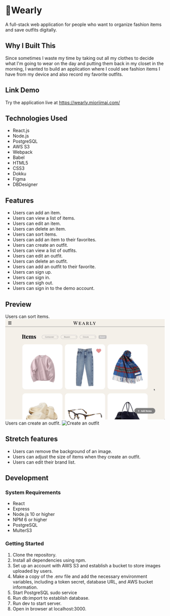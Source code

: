 # 👗Wearly
A full-stack web application for people who want to organize fashion items and save outfits digitally.

## Why I Built This

Since sometimes I waste my time by taking out all my clothes to decide what I'm going to wear on the day and putting them back in my closet in the morning, I wanted to build an application where I could see fashion items I have from my device and also record my favorite outfits.

## Link Demo
Try the application live at https://wearly.mioriimai.com/

## Technologies Used
- React.js
- Node.js
- PostgreSQL
- AWS S3
- Webpack
- Babel
- HTML5
- CSS3
- Dokku
- Figma
- DBDesigner

## Features
- Users can add an item.
- Users can view a list of items.
- Users can edit an item.
- Users can delete an item.
- Users can sort items.
- Users can add an item to their favorites.
- Users can create an outfit.
- Users can view a list of outfits.
- Users can edit an outfit.
- Users can delete an outfit.
- Users can add an outfit to their favorite.
- Users can sign up.
- Users can sign in.
- Users can sigh out.
- Users can sign in to the demo account.

## Preview
Users can sort items.
![Sort items](server/public/images/users-can-sort-items.gif)
Users can create an outfit.
![Create an outfit](server/public/images/user-can-create-an-outfit.gif)


## Stretch features
- Users can remove the background of an image.
- Users can adjust the size of items when they create an outfit.
- Users can edit their brand list.


## Development
### System Requirements
- React
- Express
- Node.js 10 or higher
- NPM 6 or higher
- PostgreSQL
- MulterS3

### Getting Started
1. Clone the repository.
2. Install all dependencies using npm.
3. Set up an account with AWS S3 and establish a bucket to store images uploaded by users.
4. Make a copy of the .env file and add the necessary environment variables, including a token secret, database URL, and AWS bucket information.
6. Start PostgreSQL sudo service
5. Run db:import to establish database.
7. Run dev to start server.
8. Open in browser at localhost:3000.
